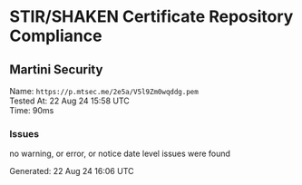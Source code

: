 # STIR/SHAKEN Certificate Repository Compliance

## Martini Security

Name: `https://p.mtsec.me/2e5a/V5l9Zm0wqddg.pem`\
Tested At: 22 Aug 24 15:58 UTC\
Time: 90ms

### Issues

no warning, or error, or notice date level issues were found

Generated: 22 Aug 24 16:06 UTC